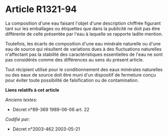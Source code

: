 # Article R1321-94

La composition d'une eau faisant l'objet d'une description chiffrée figurant tant sur les emballages ou étiquettes que dans
la publicité ne doit pas être différente de celle présentée par l'eau à laquelle se rapporte ladite mention.

Toutefois, les écarts de composition d'une eau minérale naturelle ou d'une eau de source qui résultent de variations dues à
des fluctuations naturelles n'affectant pas la stabilité des caractéristiques essentielles de l'eau ne sont pas considérés
comme des différences au sens du présent article.

Tout récipient utilisé pour le conditionnement des eaux minérales naturelles ou des eaux de source doit être muni d'un
dispositif de fermeture conçu pour éviter toute possibilité de falsification ou de contamination.

**Liens relatifs à cet article**

_Anciens textes_:

  - Décret n°89-369 1989-06-06 art. 22

_Codifié par_:

  - Décret n°2003-462 2003-05-21
